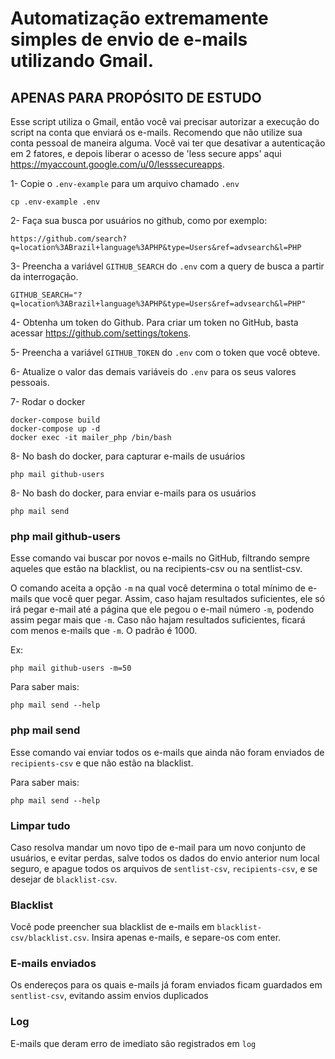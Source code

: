 # Automatização extremamente simples de envio de e-mails utilizando Gmail.
## APENAS PARA PROPÓSITO DE ESTUDO

Esse script utiliza o Gmail, então você vai precisar autorizar a execução do script na conta que enviará os e-mails. Recomendo que não utilize sua conta pessoal de maneira alguma. Você vai ter que desativar a autenticação em 2 fatores, e depois liberar o acesso de 'less secure apps' aqui https://myaccount.google.com/u/0/lesssecureapps.

1- Copie o `.env-example` para um arquivo chamado `.env`

```
cp .env-example .env
```

2- Faça sua busca por usuários no github, como por exemplo:

```
https://github.com/search?q=location%3ABrazil+language%3APHP&type=Users&ref=advsearch&l=PHP
```

3- Preencha a variável `GITHUB_SEARCH` do `.env` com a query de busca a partir da interrogação.

```
GITHUB_SEARCH="?q=location%3ABrazil+language%3APHP&type=Users&ref=advsearch&l=PHP"
```

4- Obtenha um token do Github. Para criar um token no GitHub, basta acessar https://github.com/settings/tokens.

5- Preencha a variável `GITHUB_TOKEN` do `.env` com o token que você obteve.

6- Atualize o valor das demais variáveis do `.env` para os seus valores pessoais.

7- Rodar o docker

```
docker-compose build
docker-compose up -d
docker exec -it mailer_php /bin/bash
```

8- No bash do docker, para capturar e-mails de usuários

```
php mail github-users
```

8- No bash do docker, para enviar e-mails para os usuários

```
php mail send
```

### php mail github-users

Esse comando vai buscar por novos e-mails no GitHub, filtrando sempre aqueles que estão na blacklist, ou na recipients-csv ou na sentlist-csv.

O comando aceita a opção `-m` na qual você determina o total mínimo de e-mails que você quer pegar. Assim, caso hajam resultados suficientes, ele só irá pegar e-mail até a página que ele pegou o e-mail número `-m`, podendo assim pegar mais que `-m`. Caso não hajam resultados suficientes, ficará com menos e-mails que `-m`. O padrão é 1000.

Ex:

```
php mail github-users -m=50
```

Para saber mais:

```
php mail send --help
```

### php mail send

Esse comando vai enviar todos os e-mails que ainda não foram enviados de `recipients-csv` e que não estão na blacklist.

Para saber mais:

```
php mail send --help
```

### Limpar tudo

Caso resolva mandar um novo tipo de e-mail para um novo conjunto de usuários, e evitar perdas, salve todos os dados do envio anterior num local seguro, e apague todos os arquivos de `sentlist-csv`, `recipients-csv`, e se desejar de `blacklist-csv`.

### Blacklist

Você pode preencher sua blacklist de e-mails em `blacklist-csv/blacklist.csv`. Insira apenas e-mails, e separe-os com enter.

### E-mails enviados

Os endereços para os quais e-mails já foram enviados ficam guardados em `sentlist-csv`, evitando assim envios duplicados

### Log

E-mails que deram erro de imediato são registrados em `log`
